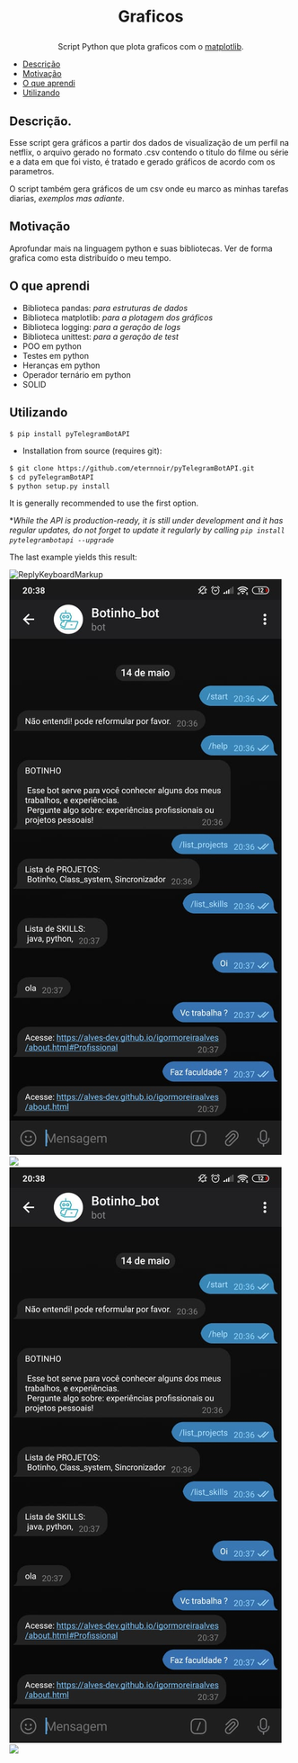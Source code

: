 # <p align="center">Graficos

<p align="center">Script Python que plota graficos com o <a href="https://matplotlib.org/">matplotlib</a>.

  * [Descrição](#Descrição)
  * [Motivação](#Motivação)
  * [O que aprendi](#O_que_aprendi)
  * [Utilizando](#Utilizando)
  
## Descrição.

Esse script gera gráficos a partir dos dados de visualização de um perfil na netflix, o arquivo gerado no formato .csv
 contendo o titulo do filme ou série e a data em que foi visto, é tratado e gerado gráficos de acordo com os parametros.

O script também gera gráficos de um csv onde eu marco as minhas tarefas diarias, *exemplos mas adiante*.


## Motivação

Aprofundar mais na linguagem python e suas bibliotecas.
Ver de forma grafica como esta distribuído o meu tempo.

## O que aprendi

* Biblioteca pandas: *para estruturas de dados*
* Biblioteca matplotlib: *para a plotagem dos gráficos*
* Biblioteca logging: *para a geração de logs*
* Biblioteca unittest: *para a geração de test*
* POO em python
* Testes em python
* Heranças em python
* Operador ternário em python
* SOLID

## Utilizando
```
$ pip install pyTelegramBotAPI
```
* Installation from source (requires git):

```
$ git clone https://github.com/eternnoir/pyTelegramBotAPI.git
$ cd pyTelegramBotAPI
$ python setup.py install
```

It is generally recommended to use the first option.

**While the API is production-ready, it is still under development and it has regular updates, do not forget to update it regularly by calling `pip install pytelegrambotapi --upgrade`*



The last example yields this result:

![ReplyKeyboardMarkup](https://farm3.staticflickr.com/2933/32418726704_9ef76093cf_o_d.jpg "ReplyKeyboardMarkup")
![](https://github.com/alves-dev/igormoreiraalves/blob/master/images/botinho.jpeg?raw=true)
![](https://i.pinimg.com/236x/a8/65/77/a86577eeaa8d0c3bb3d419defa71fe81.jpg)
![](https://github.com/alves-dev/igormoreiraalves/blob/master/images/botinho.jpeg)
![](https://www.infowester.com/img_art/form_img/jpegcomp1.jpg)
